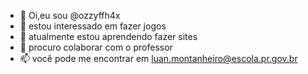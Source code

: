 - 👋 Oi,eu sou @ozzyffh4x
- 👀 estou interessado em fazer jogos
- 🌱 atualmente estou aprendendo fazer sites
- 💞️ procuro colaborar com o professor
- 📫 você pode me encontrar em luan.montanheiro@escola.pr.gov.br

<!---
ozzyffh4x/ozzyffh4x is a ✨ special ✨ repository because its `README.md` (this file) appears on your GitHub profile.
You can click the Preview link to take a look at your changes.
--->
